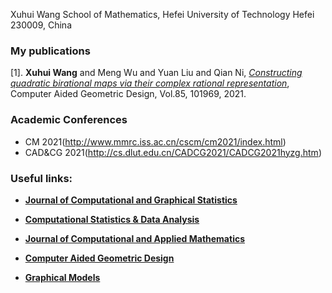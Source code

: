 Xuhui Wang 
School of Mathematics, Hefei University of Technology
Hefei 230009, China


### My publications
[1]. **Xuhui Wang** and Meng Wu and Yuan Liu and Qian Ni, *[Constructing quadratic birational maps via their complex rational representation](https://www.sciencedirect.com/science/article/pii/S0167839621000157)*, Computer Aided Geometric Design, Vol.85, 101969, 2021.

### Academic Conferences
- CM 2021(http://www.mmrc.iss.ac.cn/cscm/cm2021/index.html)
- CAD&CG 2021(http://cs.dlut.edu.cn/CADCG2021/CADCG2021hyzg.htm)

### Useful links:
- **[Journal of Computational and Graphical Statistics](https://www.tandfonline.com/toc/ucgs20/current)** 

[//]: #((2区)) 

- **[Computational Statistics & Data Analysis](https://www.sciencedirect.com/journal/computational-statistics-and-data-analysis)**

[//]: #((3区)) 

- **[Journal of Computational and Applied Mathematics](https://www.sciencedirect.com/journal/journal-of-computational-and-applied-mathematics)**

- **[Computer Aided Geometric Design](https://www.sciencedirect.com/journal/computer-aided-geometric-design)**

- **[Graphical Models](https://www.sciencedirect.com/journal/graphical-models)**



